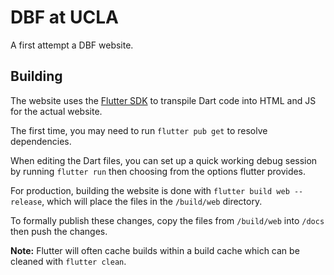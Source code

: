# DBF at UCLA

A first attempt a DBF website.

## Building

The website uses the [Flutter SDK](https://flutter.dev/) to transpile Dart code
into HTML and JS for the actual website.
    
The first time, you may need to run `flutter pub get` to resolve dependencies.
    
When editing the Dart files, you can set up a quick working debug session by
running `flutter run` then choosing from the options flutter provides.
    
For production, building the website is done with `flutter build web --release`, 
which will place the files in the `/build/web` directory.
    
To formally publish these changes, copy the files from `/build/web` into 
`/docs` then push the changes.
    
**Note:** Flutter will often cache builds within a build cache which can be 
cleaned with `flutter clean`.
